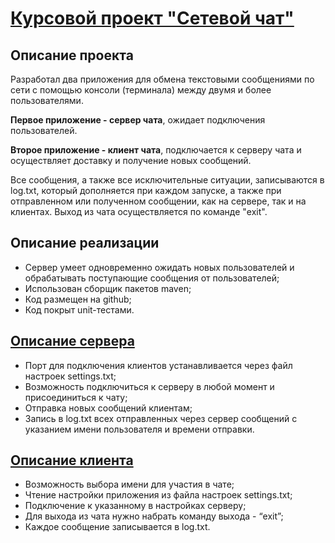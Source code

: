 # [Курсовой проект "Сетевой чат"](https://github.com/netology-code/jd-homeworks/blob/master/diploma/networkchat.md)

## Описание проекта

Разработал два приложения для обмена текстовыми сообщениями по сети с помощью консоли (терминала) между двумя и более пользователями.

**Первое приложение - сервер чата**, ожидает подключения пользователей.

**Второе приложение - клиент чата**, подключается к серверу чата и осуществляет доставку и получение новых сообщений.

Все сообщения, а также все исключительные ситуации, записываются в log.txt, который дополняется при каждом запуске, а также при отправленном или полученном сообщении, как на сервере, так и на клиентах. Выход из чата осуществляется по команде "exit".

## Описание реализации

- Сервер умеет одновременно ожидать новых пользователей и обрабатывать поступающие сообщения от пользователей;
- Использован сборщик пакетов maven;
- Код размещен на github;
- Код покрыт unit-тестами.

## [Описание сервера](src/main/java/ru/netology/server)

- Порт для подключения клиентов устанавливается через файл настроек settings.txt;
- Возможность подключиться к серверу в любой момент и присоединиться к чату;
- Отправка новых сообщений клиентам;
- Запись в log.txt всех отправленных через сервер сообщений с указанием имени пользователя и времени отправки.

## [Описание клиента](src/main/java/ru/netology/client)

- Возможность выбора имени для участия в чате;
- Чтение настройки приложения из файла настроек settings.txt;
- Подключение к указанному в настройках серверу;
- Для выхода из чата нужно набрать команду выхода - “exit”;
- Каждое сообщение записывается в log.txt.